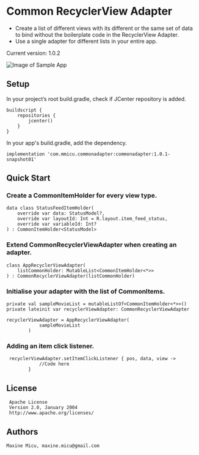 # Common RecyclerView Adapter

* Create a list of different views with its different or the same set of data to bind without the boilerplate code in the RecyclerView Adapter.
* Use a single adapter for different lists in your entire app.

Current version: 1.0.2

![Image of Sample App](https://github.com/topotopo/common-recyclerview-adapter-android/blob/master/screenshot.png)

## Setup
In your project’s root build.gradle, check if JCenter repository is added.
```
buildscript {
    repositories {
        jcenter()     
    }
}
```

In your app's build.gradle, add the dependency.
```
implementation 'com.mmicu.commonadapter:commonadapter:1.0.1-snapshot01'
```

## Quick Start

### Create a CommonItemHolder for every view type.
```
data class StatusFeedItemHolder(
    override var data: StatusModel?,
    override var layoutId: Int = R.layout.item_feed_status,
    override var variableId: Int?
) : CommonItemHolder<StatusModel>
```

### Extend CommonRecyclerViewAdapter when creating an adapter. 
```
class AppRecyclerViewAdapter(
    listCommonHolder: MutableList<CommonItemHolder<*>>
) : CommonRecyclerViewAdapter(listCommonHolder)
```

### Initialise your adapter with the list of CommonItems.
```
private val sampleMovieList = mutableListOf<CommonItemHolder<*>>()
private lateinit var recyclerViewAdapter: CommonRecyclerViewAdapter

recyclerViewAdapter = AppRecyclerViewAdapter(
            sampleMovieList
        )
```

### Adding an item click listener.
```
 recyclerViewAdapter.setItemClickListener { pos, data, view ->
            //Code here
        }
```

## License
```
 Apache License
 Version 2.0, January 2004
 http://www.apache.org/licenses/
```

## Authors
```Maxine Micu, maxine.micu@gmail.com```
